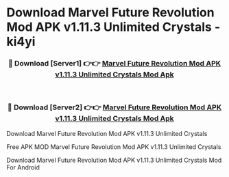 # Download Marvel Future Revolution Mod APK v1.11.3 Unlimited Crystals - ki4yi



<div align="center">
<h3>🔴 Download [Server1] 👉👉 <a href="https://momento.my/?title=Marvel_Future_Revolution_Mod_APK_v1.11.3_Unlimited_Crystals">Marvel Future Revolution Mod APK v1.11.3 Unlimited Crystals Mod Apk</a></h3><br>

<h3>🔴 Download [Server2] 👉👉 <a href="https://momento.my/?title=Marvel_Future_Revolution_Mod_APK_v1.11.3_Unlimited_Crystals">Marvel Future Revolution Mod APK v1.11.3 Unlimited Crystals Mod Apk</a></h3>
</div>



Download Marvel Future Revolution Mod APK v1.11.3 Unlimited Crystals 

Free APK MOD Marvel Future Revolution Mod APK v1.11.3 Unlimited Crystals 

Download Marvel Future Revolution Mod APK v1.11.3 Unlimited Crystals Mod For Android
